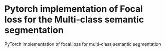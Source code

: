 # Pytorch implementation of Focal loss for the Multi-class semantic segmentation
PyTorch implementation of focal loss for multi-class semantic segmentation
